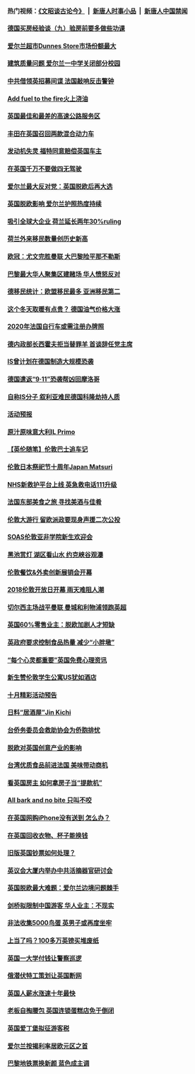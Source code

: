 #### 热门视频：[《文昭谈古论今》](https://github.com/gfw-breaker/wenzhao/blob/master/README.md?t=10270632) &nbsp;|&nbsp; [新唐人时事小品](https://github.com/gfw-breaker/ntdtv-comedy/blob/master/README.md?t=10270632) &nbsp;|&nbsp; [新唐人中国禁闻](https://github.com/gfw-breaker/ntdtv-news/blob/master/README.md?t=10270632)

#### [德国买房经验谈（九）验房前要多做些功课](../pages/nsc974/n10810647.md?t=10270632) 

#### [爱尔兰超市Dunnes Store市场份额最大](../pages/nsc974/n10810621.md?t=10270632) 

#### [建筑质量问题 爱尔兰一中学关闭部分校园](../pages/nsc974/n10810599.md?t=10270632) 

#### [中共借领英招募间谍 法国敲响反击警钟](../pages/nsc974/n10808700.md?t=10270632) 

#### [Add fuel to the fire火上浇油](../pages/nsc974/n10808877.md?t=10270632) 

#### [英国最佳和最差的高速公路服务区](../pages/nsc974/n10808870.md?t=10270632) 

#### [丰田在英国召回两款混合动力车](../pages/nsc974/n10808859.md?t=10270632) 

#### [发动机失灵 福特同意赔偿英国车主](../pages/nsc974/n10808842.md?t=10270632) 

#### [在英国千万不要做四无驾驶](../pages/nsc974/n10808828.md?t=10270632) 

#### [爱尔兰最大反对党：英国脱欧后再大选](../pages/nsc974/n10808028.md?t=10270632) 

#### [英国脱欧影响 爱尔兰护照热度持续](../pages/nsc974/n10808001.md?t=10270632) 

#### [吸引全球大企业 荷兰延长两年30%ruling](../pages/nsc974/n10807940.md?t=10270632) 

#### [荷兰外来移民数量创历史新高](../pages/nsc974/n10807850.md?t=10270632) 

#### [欧冠：尤文完胜曼联 大巴黎险平那不勒斯](../pages/nsc974/n10806938.md?t=10270632) 

#### [巴黎最大华人聚集区建赌场 华人愤怒反对](../pages/nsc974/n10805445.md?t=10270632) 

#### [德移民统计：欧盟移民最多 亚洲移民第二](../pages/nsc974/n10805377.md?t=10270632) 

#### [这个冬天取暖有点贵？ 德国油气价格大涨](../pages/nsc974/n10805323.md?t=10270632) 

#### [2020年法国自行车或需注册办牌照](../pages/nsc974/n10805517.md?t=10270632) 

#### [德内政部长西霍夫拒当替罪羊 首谈辞任党主席](../pages/nsc974/n10805185.md?t=10270632) 

#### [IS曾计划在德国制造大规模恐袭](../pages/nsc974/n10803787.md?t=10270632) 

#### [德国遣返“9·11”恐袭帮凶回摩洛哥](../pages/nsc974/n10803883.md?t=10270632) 

#### [自称IS分子 叙利亚难民德国科隆劫持人质](../pages/nsc974/n10803842.md?t=10270632) 

#### [活动预报](../pages/nsc974/n10803032.md?t=10270632) 

#### [原汁原味意大利IL Primo](../pages/nsc974/n10802970.md?t=10270632) 

#### [【英伦随笔】伦敦巴士追车记](../pages/nsc974/n10802956.md?t=10270632) 

#### [伦敦日本祭祀节十周年Japan Matsuri](../pages/nsc974/n10802926.md?t=10270632) 

#### [NHS新救护平台上线 英急救电话111升级](../pages/nsc974/n10802902.md?t=10270632) 

#### [法国东部美食之旅 寻找美酒与佳肴](../pages/nsc974/n10801640.md?t=10270632) 

#### [伦敦大游行 留欧派政要现身声援二次公投](../pages/nsc974/n10801279.md?t=10270632) 

#### [SOAS伦敦亚非学院新生欢迎会](../pages/nsc974/n10800385.md?t=10270632) 

#### [黑池赏灯 湖区看山水 约克峡谷观瀑](../pages/nsc974/n10800379.md?t=10270632) 

#### [伦敦餐饮&外卖创新展销会开幕](../pages/nsc974/n10800370.md?t=10270632) 

#### [2018伦敦开放日开幕 雨天难阻人潮](../pages/nsc974/n10800357.md?t=10270632) 

#### [切尔西主场战平曼联 曼城和利物浦领跑英超](../pages/nsc974/n10799387.md?t=10270632) 

#### [英国60%零售业主：脱欧加剧人才短缺](../pages/nsc974/n10798814.md?t=10270632) 

#### [英政府要求控制食品热量 减少“小胖墩”](../pages/nsc974/n10798915.md?t=10270632) 

#### [“每个心灵都重要”英国免费心理资讯](../pages/nsc974/n10798906.md?t=10270632) 

#### [新生赞伦敦学生公寓US犹如酒店](../pages/nsc974/n10798881.md?t=10270632) 

#### [十月精彩活动预告](../pages/nsc974/n10798869.md?t=10270632) 

#### [日料“居酒屋”Jin Kichi](../pages/nsc974/n10798856.md?t=10270632) 

#### [台侨务委员会救助协会为侨胞排忧](../pages/nsc974/n10798830.md?t=10270632) 

#### [脱欧对英国创意产业的影响](../pages/nsc974/n10798806.md?t=10270632) 

#### [台湾优质食品前进法国 美味带动商机](../pages/nsc974/n10796380.md?t=10270632) 

#### [看英国房主 如何拿房子当“提款机”](../pages/nsc974/n10795639.md?t=10270632) 

#### [All bark and no bite 只叫不咬](../pages/nsc974/n10795626.md?t=10270632) 

#### [在英国网购iPhone没有送到 怎么办？](../pages/nsc974/n10795611.md?t=10270632) 

#### [在英国回收衣物、杯子能换钱](../pages/nsc974/n10795600.md?t=10270632) 

#### [旧版英国钞票如何处理？](../pages/nsc974/n10795574.md?t=10270632) 

#### [英议会大厦内举办中共活摘器官研讨会](../pages/nsc974/n10795559.md?t=10270632) 

#### [英国脱欧最大难题：爱尔兰边境问题棘手](../pages/nsc974/n10793065.md?t=10270632) 

#### [剑桥拟限制中国游客 华人业主：不现实](../pages/nsc974/n10793028.md?t=10270632) 

#### [非法收集5000鸟蛋 英男子或再度坐牢](../pages/nsc974/n10793168.md?t=10270632) 

#### [上当了吗？100多万英镑买堆废纸](../pages/nsc974/n10793153.md?t=10270632) 

#### [英国一大学付钱让警察巡逻](../pages/nsc974/n10793144.md?t=10270632) 

#### [俄潜伏特工策划让英国断网](../pages/nsc974/n10793138.md?t=10270632) 

#### [英国人薪水涨速十年最快](../pages/nsc974/n10793134.md?t=10270632) 

#### [老板自掏腰包 英国连锁蛋糕店免于倒闭](../pages/nsc974/n10793123.md?t=10270632) 

#### [英国爱丁堡拟征游客税](../pages/nsc974/n10793043.md?t=10270632) 

#### [爱尔兰按揭利率居欧元区之首](../pages/nsc974/n10792636.md?t=10270632) 

#### [巴黎地铁票换新颜 蓝色成主调](../pages/nsc974/n10792539.md?t=10270632) 

